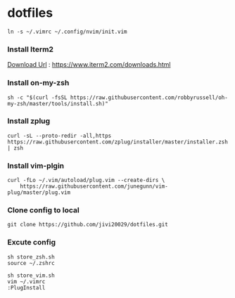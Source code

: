 # dotfiles

```shell
ln -s ~/.vimrc ~/.config/nvim/init.vim
```

### Install Iterm2 
[Download Url](https://www.iterm2.com/downloads.html)
: https://www.iterm2.com/downloads.html

### Install on-my-zsh 
```
sh -c "$(curl -fsSL https://raw.githubusercontent.com/robbyrussell/oh-my-zsh/master/tools/install.sh)"
```

### Install zplug
```
curl -sL --proto-redir -all,https https://raw.githubusercontent.com/zplug/installer/master/installer.zsh | zsh
```

### Install vim-plgin
```shell
curl -fLo ~/.vim/autoload/plug.vim --create-dirs \
    https://raw.githubusercontent.com/junegunn/vim-plug/master/plug.vim
```

### Clone config to local 
```
git clone https://github.com/jivi20029/dotfiles.git
```

### Excute config
```
sh store_zsh.sh
source ~/.zshrc 

sh store_vim.sh
vim ~/.vimrc 
:PlugInstall
```
